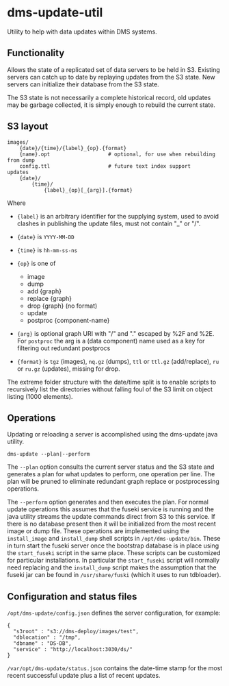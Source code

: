 # dms-update-util

Utility to help with data updates within DMS systems.

## Functionality

Allows the state of a replicated set of data servers to be held in S3. Existing servers can catch up to date by replaying updates from the S3 state. New servers can initialize their database from the S3 state.

The S3 state is not necessarily a complete historical record, old updates may be garbage collected, it is simply enough to rebuild the current state.

## S3 layout


    images/
        {date}/{time}/{label}_{op}.{format}
        {name}.opt                   # optional, for use when rebuilding from dump
        config.ttl                   # future text index support
    updates
        {date}/
            {time}/
                {label}_{op}[_{arg}].{format}

Where

   * `{label}` is an arbitrary identifier for the supplying system, used to avoid clashes in publishing the update files, must not contain "_" or "/".

   * `{date}` is `YYYY-MM-DD`

   * `{time}` is `hh-mm-ss-ns`

   * `{op}` is one of
       * image
       * dump
       * add {graph}
       * replace {graph}
       * drop {graph} (no format)
       * update
       * postproc {component-name}

   * `{arg}` is optional graph URI with "/" and "." escaped by %2F and %2E. For `postproc` the arg is a (data component) name used as a key for filtering out redundant postprocs

   * `{format}` is `tgz` (images), `nq.gz` (dumps), `ttl` or `ttl.gz` (add/replace), `ru` or `ru.gz` (updates), missing for drop.

The extreme folder structure with the date/time split is to enable scripts to recursively list the directories without falling foul of the S3 limit on object listing (1000 elements).

## Operations

Updating or reloading a server is accomplished using the dms-update java utility.

    dms-update --plan|--perform

The `--plan` option consults the current server status and the S3 state and generates a plan for what updates to perform, one operation per line. The plan will be pruned to eliminate redundant graph replace or postprocessing operations.

The `--perform` option generates and then executes the plan. For normal update operations this assumes that the fuseki service is running and the java utility streams the update commands direct from S3 to this service. If there is no database present then it will be initialized from the most recent image or dump file. These operations are implemented using the `install_image` and `install_dump` shell scripts in `/opt/dms-update/bin`. These in turn start the fuseki server once the bootstrap database is in place using the `start_fuseki` script in the same place. These scripts can be customized for particular installations. In particular the `start_fuseki` script will normally need replacing and the `install_dump` script makes the assumption that the fuseki jar can be found in `/usr/share/fuski` (which it uses to run tdbloader).

## Configuration and status files

`/opt/dms-update/config.json` defines the server configuration, for example:

    {
      "s3root" : "s3://dms-deploy/images/test",
      "dblocation" : "/tmp",
      "dbname" : "DS-DB",
      "service" : "http://localhost:3030/ds/"
    }

`/var/opt/dms-update/status.json` contains the date-time stamp for the most recent successful update plus a list of recent updates.
